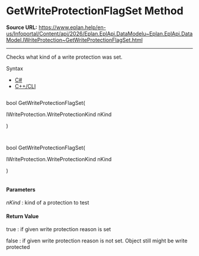 # GetWriteProtectionFlagSet Method

**Source URL:** https://www.eplan.help/en-us/Infoportal/Content/api/2026/Eplan.EplApi.DataModelu~Eplan.EplApi.DataModel.IWriteProtection~GetWriteProtectionFlagSet.html

---

Checks what kind of a write protection was set.

Syntax

- [C#](#i-syntax-CS)
- [C++/CLI](#i-syntax-CPP2005)

```
```
bool GetWriteProtectionFlagSet( 

   IWriteProtection.WriteProtectionKind nKind

)
```
```

```
```
bool GetWriteProtectionFlagSet( 

   IWriteProtection.WriteProtectionKind nKind

)
```
```

#### Parameters

*nKind*
:   kind of a protection to test

#### Return Value

true : if given write protection reason is set

false : if given write protection reason is not set. Object still might be write protected
